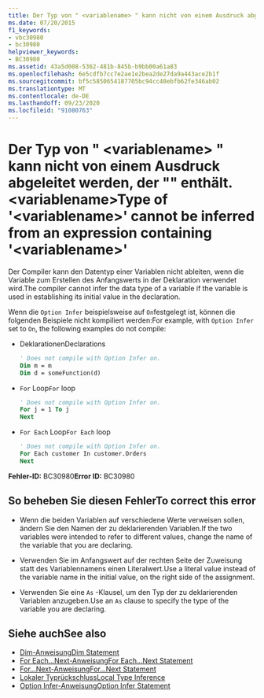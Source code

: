 ```yaml
---
title: Der Typ von " <variablename> " kann nicht von einem Ausdruck abgeleitet werden, der "" enthält. <variablename>
ms.date: 07/20/2015
f1_keywords:
- vbc30980
- bc30980
helpviewer_keywords:
- BC30980
ms.assetid: 43a5d008-5362-481b-845b-b9bb00a61a83
ms.openlocfilehash: 6e5cdfb7cc7e2ae1e2bea2de27da9a443ace2b1f
ms.sourcegitcommit: bf5c5850654187705bc94cc40ebfb62fe346ab02
ms.translationtype: MT
ms.contentlocale: de-DE
ms.lasthandoff: 09/23/2020
ms.locfileid: "91080763"
---
```

# <a name="type-of-variablename-cannot-be-inferred-from-an-expression-containing-variablename"></a><span data-ttu-id="30e38-102">Der Typ von " \<variablename> " kann nicht von einem Ausdruck abgeleitet werden, der "" enthält. \<variablename></span><span class="sxs-lookup"><span data-stu-id="30e38-102">Type of '\<variablename>' cannot be inferred from an expression containing '\<variablename>'</span></span>

<span data-ttu-id="30e38-103">Der Compiler kann den Datentyp einer Variablen nicht ableiten, wenn die Variable zum Erstellen des Anfangswerts in der Deklaration verwendet wird.</span><span class="sxs-lookup"><span data-stu-id="30e38-103">The compiler cannot infer the data type of a variable if the variable is used in establishing its initial value in the declaration.</span></span>  
  
 <span data-ttu-id="30e38-104">Wenn die `Option Infer` beispielsweise auf `On`festgelegt ist, können die folgenden Beispiele nicht kompiliert werden:</span><span class="sxs-lookup"><span data-stu-id="30e38-104">For example, with `Option Infer` set to `On`, the following examples do not compile:</span></span>  
  
- <span data-ttu-id="30e38-105">Deklarationen</span><span class="sxs-lookup"><span data-stu-id="30e38-105">Declarations</span></span>  
  
    ```vb  
    ' Does not compile with Option Infer on.  
    Dim m = m  
    Dim d = someFunction(d)  
    ```  
  
- <span data-ttu-id="30e38-106">`For` Loop</span><span class="sxs-lookup"><span data-stu-id="30e38-106">`For` loop</span></span>  
  
    ```vb  
    ' Does not compile with Option Infer on.  
    For j = 1 To j  
    Next  
    ```  
  
- <span data-ttu-id="30e38-107">`For Each` Loop</span><span class="sxs-lookup"><span data-stu-id="30e38-107">`For Each` loop</span></span>  
  
    ```vb  
    ' Does not compile with Option Infer on.  
    For Each customer In customer.Orders  
    Next  
    ```  
  
 <span data-ttu-id="30e38-108">**Fehler-ID:** BC30980</span><span class="sxs-lookup"><span data-stu-id="30e38-108">**Error ID:** BC30980</span></span>  
  
## <a name="to-correct-this-error"></a><span data-ttu-id="30e38-109">So beheben Sie diesen Fehler</span><span class="sxs-lookup"><span data-stu-id="30e38-109">To correct this error</span></span>  
  
- <span data-ttu-id="30e38-110">Wenn die beiden Variablen auf verschiedene Werte verweisen sollen, ändern Sie den Namen der zu deklarierenden Variablen.</span><span class="sxs-lookup"><span data-stu-id="30e38-110">If the two variables were intended to refer to different values, change the name of the variable that you are declaring.</span></span>  
  
- <span data-ttu-id="30e38-111">Verwenden Sie im Anfangswert auf der rechten Seite der Zuweisung statt des Variablennamens einen Literalwert.</span><span class="sxs-lookup"><span data-stu-id="30e38-111">Use a literal value instead of the variable name in the initial value, on the right side of the assignment.</span></span>  
  
- <span data-ttu-id="30e38-112">Verwenden Sie eine `As` -Klausel, um den Typ der zu deklarierenden Variablen anzugeben.</span><span class="sxs-lookup"><span data-stu-id="30e38-112">Use an `As` clause to specify the type of the variable you are declaring.</span></span>  
  
## <a name="see-also"></a><span data-ttu-id="30e38-113">Siehe auch</span><span class="sxs-lookup"><span data-stu-id="30e38-113">See also</span></span>

- [<span data-ttu-id="30e38-114">Dim-Anweisung</span><span class="sxs-lookup"><span data-stu-id="30e38-114">Dim Statement</span></span>](../language-reference/statements/dim-statement.md)
- [<span data-ttu-id="30e38-115">For Each...Next-Anweisung</span><span class="sxs-lookup"><span data-stu-id="30e38-115">For Each...Next Statement</span></span>](../language-reference/statements/for-each-next-statement.md)
- [<span data-ttu-id="30e38-116">For...Next-Anweisung</span><span class="sxs-lookup"><span data-stu-id="30e38-116">For...Next Statement</span></span>](../language-reference/statements/for-next-statement.md)
- [<span data-ttu-id="30e38-117">Lokaler Typrückschluss</span><span class="sxs-lookup"><span data-stu-id="30e38-117">Local Type Inference</span></span>](../programming-guide/language-features/variables/local-type-inference.md)
- [<span data-ttu-id="30e38-118">Option Infer-Anweisung</span><span class="sxs-lookup"><span data-stu-id="30e38-118">Option Infer Statement</span></span>](../language-reference/statements/option-infer-statement.md)
